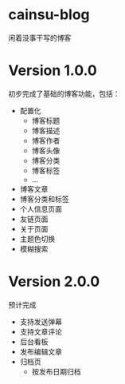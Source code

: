 # cainsu-blog

闲着没事干写的博客

# Version 1.0.0

初步完成了基础的博客功能，包括：

- 配置化
  - 博客标题
  - 博客描述
  - 博客作者
  - 博客头像
  - 博客分类
  - 博客标签
  - ...
- 博客文章
- 博客分类和标签
- 个人信息页面
- 友链页面
- 关于页面
- 主题色切换
- 模糊搜索

# Version 2.0.0

预计完成

- 支持发送弹幕
- 支持文章评论
- 后台看板
- 发布编辑文章
- 归档页
    - 按发布日期归档
